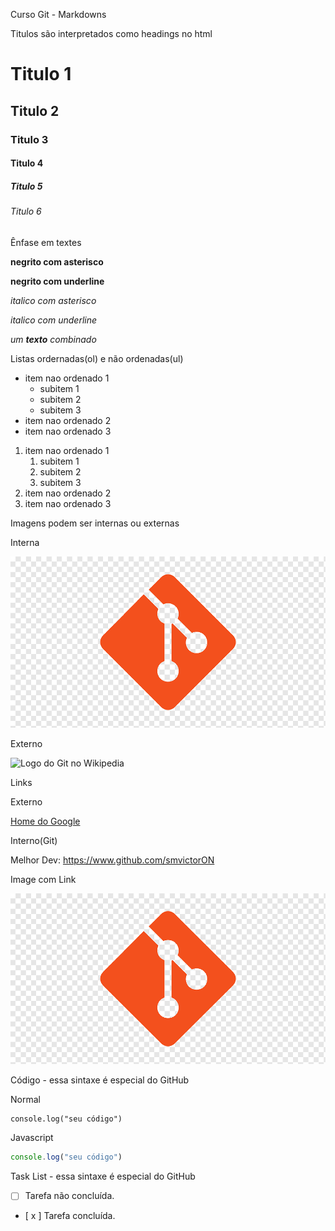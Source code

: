 Curso Git - Markdowns

Titulos são interpretados como headings no html
# Titulo 1
## Titulo 2
### Titulo 3
#### Titulo 4
##### Titulo 5
###### Titulo 6

Ênfase em textes

**negrito com asterisco**

__negrito com underline__

*italico com asterisco*

_italico com underline_

_um **texto** combinado_

Listas ordernadas(ol) e não ordenadas(ul)

* item nao ordenado 1
  * subitem 1
  * subitem 2
  * subitem 3
* item nao ordenado 2
* item nao ordenado 3

1. item nao ordenado 1
    1. subitem 1
    2. subitem 2
    3. subitem 3
2. item nao ordenado 2
3. item nao ordenado 3

Imagens podem ser internas ou externas

Interna

![Logo do Git](img/logo-git.png)

Externo

![Logo do Git no Wikipedia](https://upload.wikimedia.org/wikipedia/commons/thumb/2/29/GitHub_logo_2013.svg/250px-GitHub_logo_2013.svg.png)

Links

Externo

[Home do Google](https://www.google.com)

Interno(Git)

Melhor Dev: https://www.github.com/smvictorON

Image com Link

[![Logo do Git com url da Uol](img/logo-git.png)](https://www.uol.com.br)

Código - essa sintaxe é especial do GitHub

Normal

```
console.log("seu código")
```

Javascript

```javascript
console.log("seu código")
```

Task List - essa sintaxe é especial do GitHub

- [ ] Tarefa não concluída.

- [ x ] Tarefa concluída.